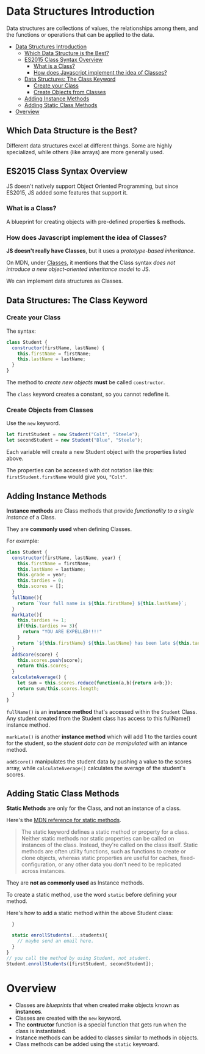 # Data Structures Introduction 
Data structures are collections of values, the relationships among them, and the functions or operations that can be applied to the data.

- [Data Structures Introduction](#data-structures-introduction)
  - [Which Data Structure is the Best?](#which-data-structure-is-the-best)
  - [ES2015 Class Syntax Overview](#es2015-class-syntax-overview)
    - [What is a Class?](#what-is-a-class)
    - [How does Javascript implement the idea of Classes?](#how-does-javascript-implement-the-idea-of-classes)
  - [Data Structures: The Class Keyword](#data-structures-the-class-keyword)
    - [Create your Class](#create-your-class)
    - [Create Objects from Classes](#create-objects-from-classes)
  - [Adding Instance Methods](#adding-instance-methods)
  - [Adding Static Class Methods](#adding-static-class-methods)
- [Overview](#overview)
## Which Data Structure is the Best? 

Different data structures excel at different things. Some are highly specialized, while others (like arrays) are more generally used.

## ES2015 Class Syntax Overview

JS doesn't natively support Object Oriented Programming, but since ES2015, JS added some features that support it.

### What is a Class?
A blueprint for creating objects with pre-defined properties & methods.

### How does Javascript implement the idea of Classes?

**JS doesn't really have Classes**, but it uses a *prototype-based inheritance*.

On MDN, under [Classes](https://developer.mozilla.org/en-US/docs/Web/JavaScript/Reference/Classes), it mentions that the Class syntax *does not introduce a new object-oriented inheritance model* to JS.

We can implement data structures as Classes.

## Data Structures: The Class Keyword

### Create your Class
The syntax:

```javascript
class Student {
  constructor(firstName, lastName) {
    this.firstName = firstName;
    this.lastName = lastName;
  }
}
```

The method to *create new objects* **must** be called `constructor`.

The `class` keyword creates a constant, so you cannot redefine it.

### Create Objects from Classes

Use the `new` keyword.

```javascript
let firstStudent = new Student("Colt", "Steele");
let secondStudent = new Student("Blue", "Steele");
```
Each variable will create a new Student object with the properties listed above.

The properties can be accessed with dot notation like this: `firstStudent.firstName` would give you, `"Colt"`.
## Adding Instance Methods
**Instance methods** are Class methods that provide *functionality to a single instance* of a Class. 

They are **commonly used** when defining Classes.

For example:
```javascript
class Student {
  constructor(firstName, lastName, year) {
    this.firstName = firstName;
    this.lastName = lastName;
    this.grade = year;
    this.tardies = 0;
    this.scores = [];
  }
  fullName(){
    return `Your full name is ${this.firstName} ${this.lastName}`;
  }
  markLate(){
    this.tardies += 1;
    if(this.tardies >= 3){
      return "YOU ARE EXPELLED!!!!"
    }
    return `${this.firstName} ${this.lastName} has been late ${this.tardies} times`;
  }
  addScore(score) {
    this.scores.push(score);
    return this.scores;
  }
  calculateAverage() {
    let sum = this.scores.reduce(function(a,b){return a+b;});
    return sum/this.scores.length;
  }
}
```

`fullName()` is an **instance method** that's accessed within the `Student` Class. Any student created from the Student class has access to this fullName() instance method.

`markLate()` is another **instance method** which will add 1 to the tardies count for the student, so the *student data can be manipulated* with an intance method.

`addScore()` manipulates the student data by pushing a value to the scores array, while `calculateAverage()` calculates the average of the student's scores.

## Adding Static Class Methods
**Static Methods** are only for the Class, and not an instance of a class. 

Here's the [MDN reference for static methods](https://developer.mozilla.org/en-US/docs/Web/JavaScript/Reference/Classes/static).

> The static keyword defines a static method or property for a class. Neither static methods nor static properties can be called on instances of the class. Instead, they're called on the class itself. Static methods are often utility functions, such as functions to create or clone objects, whereas static properties are useful for caches, fixed-configuration, or any other data you don't need to be replicated across instances.

They are **not as commonly used** as Instance methods.

To create a static method, use the word `static` before defining your method.

Here's how to add a static method within the above Student class:
```javascript
  }

  static enrollStudents(...students){
    // maybe send an email here.
  }
}
// you call the method by using Student, not student.
Student.enrollStudents([firstStudent, secondStudent]);
```
# Overview
- Classes are *blueprints* that when created make objects known as **instances**.
- Classes are created with the `new` keyword.
- The **contructor** function is a special function that gets run when the class is instantiated.
- Instance methods can be added to classes similar to methods in objects.
- Class methods can be added using the `static` keywoard.
